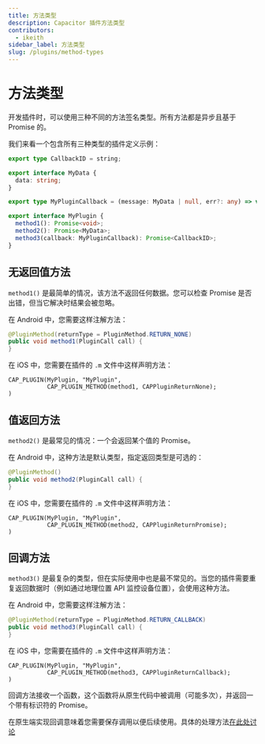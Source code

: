 ```yaml
---
title: 方法类型
description: Capacitor 插件方法类型
contributors:
  - ikeith
sidebar_label: 方法类型
slug: /plugins/method-types
---
```


# 方法类型

开发插件时，可以使用三种不同的方法签名类型。所有方法都是异步且基于 Promise 的。

我们来看一个包含所有三种类型的插件定义示例：

```typescript
export type CallbackID = string;

export interface MyData {
  data: string;
}

export type MyPluginCallback = (message: MyData | null, err?: any) => void;

export interface MyPlugin {
  method1(): Promise<void>;
  method2(): Promise<MyData>;
  method3(callback: MyPluginCallback): Promise<CallbackID>;
}
```

## 无返回值方法

`method1()` 是最简单的情况，该方法不返回任何数据。您可以检查 Promise 是否出错，但当它解决时结果会被忽略。

在 Android 中，您需要这样注解方法：

```java
@PluginMethod(returnType = PluginMethod.RETURN_NONE)
public void method1(PluginCall call) {
}
```

在 iOS 中，您需要在插件的 `.m` 文件中这样声明方法：

```objc
CAP_PLUGIN(MyPlugin, "MyPlugin",
           CAP_PLUGIN_METHOD(method1, CAPPluginReturnNone);
)
```

## 值返回方法

`method2()` 是最常见的情况：一个会返回某个值的 Promise。

在 Android 中，这种方法是默认类型，指定返回类型是可选的：

```java
@PluginMethod()
public void method2(PluginCall call) {
}
```

在 iOS 中，您需要在插件的 `.m` 文件中这样声明方法：

```objc
CAP_PLUGIN(MyPlugin, "MyPlugin",
           CAP_PLUGIN_METHOD(method2, CAPPluginReturnPromise);
)
```

## 回调方法

`method3()` 是最复杂的类型，但在实际使用中也是最不常见的。当您的插件需要重复返回数据时（例如通过地理位置 API 监控设备位置），会使用这种方法。

在 Android 中，您需要这样注解方法：

```java
@PluginMethod(returnType = PluginMethod.RETURN_CALLBACK)
public void method3(PluginCall call) {
}
```

在 iOS 中，您需要在插件的 `.m` 文件中这样声明方法：

```objc
CAP_PLUGIN(MyPlugin, "MyPlugin",
           CAP_PLUGIN_METHOD(method3, CAPPluginReturnCallback);
)
```

回调方法接收一个函数，这个函数将从原生代码中被调用（可能多次），并返回一个带有标识符的 Promise。

在原生端实现回调意味着您需要保存调用以便后续使用。具体的处理方法[在此处讨论](/main/reference/core-apis/saving-calls.md)